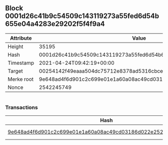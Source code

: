 ## Block 0001d26c41b9c54509c143119273a55fed6d54b655e04a4283e29202f5f4f9a4

Attribute | Value
--- | ---
Height | 35195
Hash | 0001d26c41b9c54509c143119273a55fed6d54b655e04a4283e29202f5f4f9a4
Timestamp | 2021-04-24T09:42:19+00:00
Target | 00254142f49eaaa504dc75712e8378ad5316cbcead634704b3734b6271167cc4
Merke root | 9e648ad4f6d901c2c699e01e1a60a08ac49cd03186d022e2523e1c2e5baf938e
Nonce | 2542245749

```

```

### Transactions

Hash | Amount
--- | ---
[9e648ad4f6d901c2c699e01e1a60a08ac49cd03186d022e2523e1c2e5baf938e](9e648ad4f6d901c2c699e01e1a60a08ac49cd03186d022e2523e1c2e5baf938e.md) | 10.00000000 SKEPTI 
